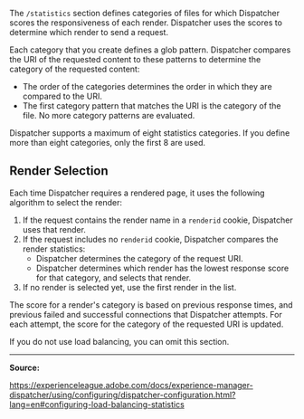 The `/statistics` section defines categories of files for which Dispatcher scores the responsiveness of each render. Dispatcher uses the scores to determine which render to send a request.

Each category that you create defines a glob pattern. Dispatcher compares the URI of the requested content to these patterns to determine the category of the requested content:
- The order of the categories determines the order in which they are compared to the URI.
- The first category pattern that matches the URI is the category of the file. No more category patterns are evaluated.

Dispatcher supports a maximum of eight statistics categories. If you define more than eight categories, only the first 8 are used.

## Render Selection

Each time Dispatcher requires a rendered page, it uses the following algorithm to select the render:

1. If the request contains the render name in a `renderid` cookie, Dispatcher uses that render.
2. If the request includes no `renderid` cookie, Dispatcher compares the render statistics:
	- Dispatcher determines the category of the request URI.
	- Dispatcher determines which render has the lowest response score for that category, and selects that render.
3. If no render is selected yet, use the first render in the list.

The score for a render's category is based on previous response times, and previous failed and successful connections that Dispatcher attempts. For each attempt, the score for the category of the requested URI is updated.

If you do not use load balancing, you can omit this section.

---

**Source:**

https://experienceleague.adobe.com/docs/experience-manager-dispatcher/using/configuring/dispatcher-configuration.html?lang=en#configuring-load-balancing-statistics
